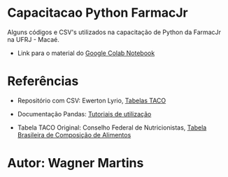 # Capacitacao Python FarmacJr
Alguns códigos e CSV's utilizados na capacitação de Python da FarmacJr na UFRJ - Macaé.
- Link para o material do [Google Colab Notebook](https://colab.research.google.com/drive/1kiEd3tSv04t-jhUKQk7DryhZSWmDwDIh?usp=sharing)

# Referências
- Repositório com CSV: Ewerton Lyrio, [Tabelas TACO](https://github.com/elyrio/tacoSQL)

- Documentação Pandas: [Tutoriais de utilização](https://pandas.pydata.org/docs/)

- Tabela TACO Original: Conselho Federal de Nutricionistas, [Tabela Brasileira de Composição de Alimentos](https://pandas.pydata.org/docs/)

# Autor: Wagner Martins
